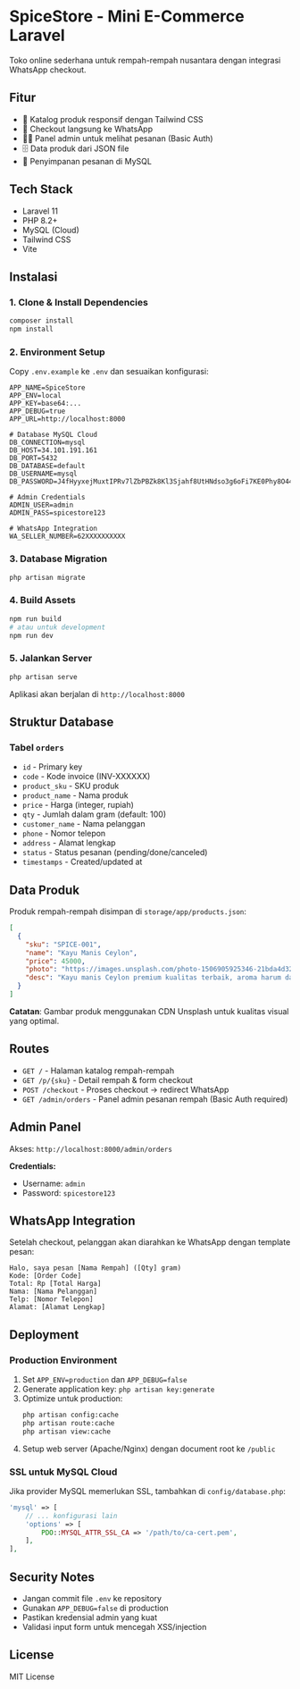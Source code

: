 # SpiceStore - Mini E-Commerce Laravel

Toko online sederhana untuk rempah-rempah nusantara dengan integrasi WhatsApp checkout.

## Fitur

- 📱 Katalog produk responsif dengan Tailwind CSS
- 🛒 Checkout langsung ke WhatsApp
- 👨‍💼 Panel admin untuk melihat pesanan (Basic Auth)
- 🗄️ Data produk dari JSON file
- 💾 Penyimpanan pesanan di MySQL

## Tech Stack

- Laravel 11
- PHP 8.2+
- MySQL (Cloud)
- Tailwind CSS
- Vite

## Instalasi

### 1. Clone & Install Dependencies

```bash
composer install
npm install
```

### 2. Environment Setup

Copy `.env.example` ke `.env` dan sesuaikan konfigurasi:

```env
APP_NAME=SpiceStore
APP_ENV=local
APP_KEY=base64:...
APP_DEBUG=true
APP_URL=http://localhost:8000

# Database MySQL Cloud
DB_CONNECTION=mysql
DB_HOST=34.101.191.161
DB_PORT=5432
DB_DATABASE=default
DB_USERNAME=mysql
DB_PASSWORD=J4fHyyxejMuxtIPRv7lZbPBZk8Kl3Sjahf8UtHNdso3g6oFi7KE0Phy8O44BoBeL

# Admin Credentials
ADMIN_USER=admin
ADMIN_PASS=spicestore123

# WhatsApp Integration
WA_SELLER_NUMBER=62XXXXXXXXXX
```

### 3. Database Migration

```bash
php artisan migrate
```

### 4. Build Assets

```bash
npm run build
# atau untuk development
npm run dev
```

### 5. Jalankan Server

```bash
php artisan serve
```

Aplikasi akan berjalan di `http://localhost:8000`

## Struktur Database

### Tabel `orders`

- `id` - Primary key
- `code` - Kode invoice (INV-XXXXXX)
- `product_sku` - SKU produk
- `product_name` - Nama produk
- `price` - Harga (integer, rupiah)
- `qty` - Jumlah dalam gram (default: 100)
- `customer_name` - Nama pelanggan
- `phone` - Nomor telepon
- `address` - Alamat lengkap
- `status` - Status pesanan (pending/done/canceled)
- `timestamps` - Created/updated at

## Data Produk

Produk rempah-rempah disimpan di `storage/app/products.json`:

```json
[
  {
    "sku": "SPICE-001",
    "name": "Kayu Manis Ceylon",
    "price": 45000,
    "photo": "https://images.unsplash.com/photo-1506905925346-21bda4d32df4?w=500&h=500&fit=crop",
    "desc": "Kayu manis Ceylon premium kualitas terbaik, aroma harum dan rasa manis alami"
  }
]
```

**Catatan**: Gambar produk menggunakan CDN Unsplash untuk kualitas visual yang optimal.

## Routes

- `GET /` - Halaman katalog rempah-rempah
- `GET /p/{sku}` - Detail rempah & form checkout
- `POST /checkout` - Proses checkout → redirect WhatsApp
- `GET /admin/orders` - Panel admin pesanan rempah (Basic Auth required)

## Admin Panel

Akses: `http://localhost:8000/admin/orders`

**Credentials:**
- Username: `admin`
- Password: `spicestore123`

## WhatsApp Integration

Setelah checkout, pelanggan akan diarahkan ke WhatsApp dengan template pesan:

```
Halo, saya pesan [Nama Rempah] ([Qty] gram)
Kode: [Order Code]
Total: Rp [Total Harga]
Nama: [Nama Pelanggan]
Telp: [Nomor Telepon]
Alamat: [Alamat Lengkap]
```

## Deployment

### Production Environment

1. Set `APP_ENV=production` dan `APP_DEBUG=false`
2. Generate application key: `php artisan key:generate`
3. Optimize untuk production:
   ```bash
   php artisan config:cache
   php artisan route:cache
   php artisan view:cache
   ```
4. Setup web server (Apache/Nginx) dengan document root ke `/public`

### SSL untuk MySQL Cloud

Jika provider MySQL memerlukan SSL, tambahkan di `config/database.php`:

```php
'mysql' => [
    // ... konfigurasi lain
    'options' => [
        PDO::MYSQL_ATTR_SSL_CA => '/path/to/ca-cert.pem',
    ],
],
```

## Security Notes

- Jangan commit file `.env` ke repository
- Gunakan `APP_DEBUG=false` di production
- Pastikan kredensial admin yang kuat
- Validasi input form untuk mencegah XSS/injection

## License

MIT License
